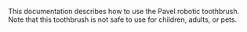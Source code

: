 This documentation describes how to use the Pavel robotic toothbrush. 
Note that this toothbrush is not safe to use for children, adults, or pets. 